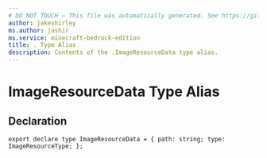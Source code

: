 ```yaml
---
# DO NOT TOUCH — This file was automatically generated. See https://github.com/mojang/minecraftapidocsgenerator to modify descriptions, examples, etc.
author: jakeshirley
ms.author: jashir
ms.service: minecraft-bedrock-edition
title: . Type Alias
description: Contents of the .ImageResourceData type alias.
---
```

# ImageResourceData Type Alias

## Declaration
`export declare type ImageResourceData = {
    path: string;
    type: ImageResourceType;
};`
